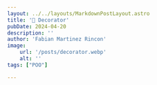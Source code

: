 ```yaml
---
layout: ../../layouts/MarkdownPostLayout.astro
title: '🎁 Decorator'
pubDate: 2024-04-20
description: ''
author: 'Fabian Martinez Rincon'
image:
    url: '/posts/decorator.webp'
    alt: ''
tags: ["POO"]

---
```

